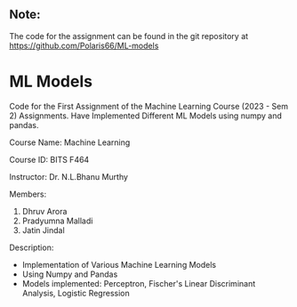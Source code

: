 ## Note: 
The code for the assignment can be found in the git repository at https://github.com/Polaris66/ML-models

# ML Models

Code for the First Assignment of the Machine Learning Course (2023 - Sem 2) Assignments.
Have Implemented Different ML Models using numpy and pandas.

Course Name: Machine Learning    

Course ID: BITS F464         

Instructor: Dr. N.L.Bhanu Murthy       

Members:
1) Dhruv Arora
2) Pradyumna Malladi
3) Jatin Jindal

Description:
- Implementation of Various Machine Learning Models
- Using Numpy and Pandas
- Models implemented: Perceptron, Fischer's Linear Discriminant Analysis, Logistic Regression
